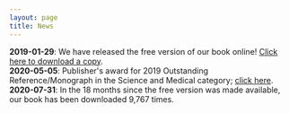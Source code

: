 ```yaml
---
layout: page
title: News
---
```

**2019-01-29**: We have released the free version of our book online! [Click here to download a copy](https://spacetimewithr.org/download).  
**2020-05-05**: Publisher's award for 2019 Outstanding Reference/Monograph in the Science and Medical category; [click here](https://niasra.uow.edu.au/news/index.html#spbookaward).  
**2020-07-31**: In the 18 months since the free version was made available, our book has been downloaded 9,767 times.
